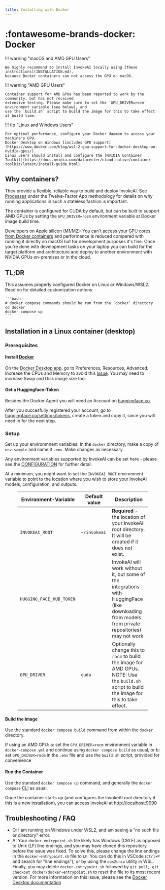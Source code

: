 ```yaml
---
title: Installing with Docker
---
```


# :fontawesome-brands-docker: Docker

!!! warning "macOS and AMD GPU Users"

    We highly recommend to Install InvokeAI locally using [these instructions](INSTALLATION.md),
    because Docker containers can not access the GPU on macOS.

!!! warning "AMD GPU Users"

    Container support for AMD GPUs has been reported to work by the community, but has not received
    extensive testing. Please make sure to set the `GPU_DRIVER=rocm` environment variable (see below), and
    use the `build.sh` script to build the image for this to take effect at build time.

!!! tip "Linux and Windows Users"

    For optimal performance, configure your Docker daemon to access your machine's GPU.
    Docker Desktop on Windows [includes GPU support](https://www.docker.com/blog/wsl-2-gpu-support-for-docker-desktop-on-nvidia-gpus/).
    Linux users should install and configure the [NVIDIA Container Toolkit](https://docs.nvidia.com/datacenter/cloud-native/container-toolkit/latest/install-guide.html)

## Why containers?

They provide a flexible, reliable way to build and deploy InvokeAI.
See [Processes](https://12factor.net/processes) under the Twelve-Factor App
methodology for details on why running applications in such a stateless fashion is important.

The container is configured for CUDA by default, but can be built to support AMD GPUs
by setting the `GPU_DRIVER=rocm` environment variable at Docker image build time.

Developers on Apple silicon (M1/M2): You
[can't access your GPU cores from Docker containers](https://github.com/pytorch/pytorch/issues/81224)
and performance is reduced compared with running it directly on macOS but for
development purposes it's fine. Once you're done with development tasks on your
laptop you can build for the target platform and architecture and deploy to
another environment with NVIDIA GPUs on-premises or in the cloud.

## TL;DR

This assumes properly configured Docker on Linux or Windows/WSL2. Read on for detailed customization options.

    ```bash
    # docker compose commands should be run from the `docker` directory
    cd docker
    docker compose up
    ```

## Installation in a Linux container (desktop)

### Prerequisites

#### Install [Docker](https://github.com/santisbon/guides#docker)

On the [Docker Desktop app](https://docs.docker.com/get-docker/), go to
Preferences, Resources, Advanced. Increase the CPUs and Memory to avoid this
[Issue](https://github.com/invoke-ai/InvokeAI/issues/342). You may need to
increase Swap and Disk image size too.

#### Get a Huggingface-Token

Besides the Docker Agent you will need an Account on
[huggingface.co](https://huggingface.co/join).

After you succesfully registered your account, go to
[huggingface.co/settings/tokens](https://huggingface.co/settings/tokens), create
a token and copy it, since you will need in for the next step.

### Setup

Set up your environmnent variables. In the `docker` directory, make a copy of `env.sample` and name it `.env`. Make changes as necessary.

Any environment variables supported by InvokeAI can be set here - please see the [CONFIGURATION](../features/CONFIGURATION.md) for further detail.

At a minimum, you might want to set the `INVOKEAI_ROOT` environment variable
to point to the location where you wish to store your InvokeAI models, configuration, and outputs.

<figure markdown>

| Environment-Variable <img width="220" align="right"/> | Default value <img width="360" align="right"/> | Description                                                                                                                                                                                       |
| ----------------------------------------------------- | ---------------------------------------------- | ------------------------------------------------------------------------------------------------------------------------------------------------------------------------------------------------- |
| `INVOKEAI_ROOT`                                       | `~/invokeai`                                   | **Required** - the location of your InvokeAI root directory. It will be created if it does not exist.
| `HUGGING_FACE_HUB_TOKEN`                              |                                                | InvokeAI will work without it, but some of the integrations with HuggingFace (like downloading from models from private repositories) may not work|
| `GPU_DRIVER`                                          | `cuda`                                         | Optionally change this to `rocm` to build the image for AMD GPUs. NOTE: Use the `build.sh` script to build the image for this to take effect.

</figure>

#### Build the Image

Use the standard `docker compose build` command from within the `docker` directory.

If using an AMD GPU:
    a: set the `GPU_DRIVER=rocm` environment variable in `docker-compose.yml` and continue using `docker compose build` as usual, or
    b: set `GPU_DRIVER=rocm` in the `.env` file and use the `build.sh` script, provided for convenience

#### Run the Container

Use the standard `docker compose up` command, and generally the `docker compose` [CLI](https://docs.docker.com/compose/reference/) as usual.

Once the container starts up (and configures the InvokeAI root directory if this is a new installation), you can access InvokeAI at [http://localhost:9090](http://localhost:9090)

## Troubleshooting / FAQ

- Q: I am running on Windows under WSL2, and am seeing a "no such file or directory" error.
- A: Your `docker-entrypoint.sh` file likely has Windows (CRLF) as opposed to Unix (LF) line endings,
    and you may have cloned this repository before the issue was fixed. To solve this, please change
    the line endings in the `docker-entrypoint.sh` file to `LF`. You can do this in VSCode
    (`Ctrl+P` and search for "line endings"), or by using the `dos2unix` utility in WSL.
    Finally, you may delete `docker-entrypoint.sh` followed by  `git pull; git checkout docker/docker-entrypoint.sh`
    to reset the file to its most recent version.
    For more information on this issue, please see the [Docker Desktop documentation](https://docs.docker.com/desktop/troubleshoot/topics/#avoid-unexpected-syntax-errors-use-unix-style-line-endings-for-files-in-containers)

